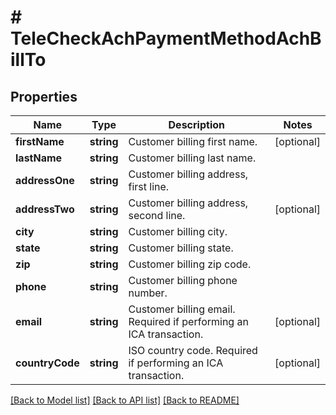 # # TeleCheckAchPaymentMethodAchBillTo

## Properties

Name | Type | Description | Notes
------------ | ------------- | ------------- | -------------
**firstName** | **string** | Customer billing first name. | [optional] 
**lastName** | **string** | Customer billing last name. | 
**addressOne** | **string** | Customer billing address, first line. | 
**addressTwo** | **string** | Customer billing address, second line. | [optional] 
**city** | **string** | Customer billing city. | 
**state** | **string** | Customer billing state. | 
**zip** | **string** | Customer billing zip code. | 
**phone** | **string** | Customer billing phone number. | 
**email** | **string** | Customer billing email. Required if performing an ICA transaction. | [optional] 
**countryCode** | **string** | ISO country code. Required if performing an ICA transaction. | [optional] 

[[Back to Model list]](../../README.md#documentation-for-models) [[Back to API list]](../../README.md#documentation-for-api-endpoints) [[Back to README]](../../README.md)


